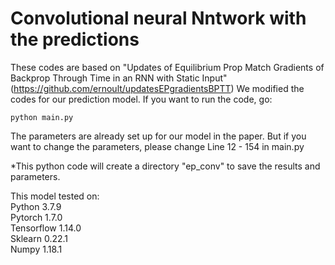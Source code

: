 # Convolutional neural Nntwork with the predictions

These codes are based on "Updates of Equilibrium Prop Match Gradients of Backprop Through Time in an RNN with Static Input" (https://github.com/ernoult/updatesEPgradientsBPTT)
We modified the codes for our prediction model.
If you want to run the code, go:
```
python main.py 
```
The parameters are already set up for our model in the paper. But if you want to change the parameters, please change Line 12 - 154 in main.py <br/>


*This python code will create a directory "ep_conv" to save the results and parameters.

This model tested on: <br/>
Python 3.7.9 <br/>
Pytorch 1.7.0 <br/>
Tensorflow 1.14.0 <br/>
Sklearn 0.22.1 <br/>
Numpy 1.18.1 <br/>
